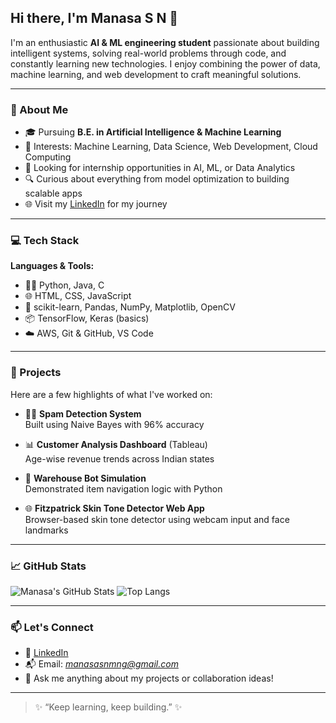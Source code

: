 ## Hi there, I'm Manasa S N 👋

I'm an enthusiastic **AI & ML engineering student** passionate about building intelligent systems, solving real-world problems through code, and constantly learning new technologies. I enjoy combining the power of data, machine learning, and web development to craft meaningful solutions.

---

### 🚀 About Me

- 🎓 Pursuing **B.E. in Artificial Intelligence & Machine Learning**
- 🧠 Interests: Machine Learning, Data Science, Web Development, Cloud Computing
- 💼 Looking for internship opportunities in AI, ML, or Data Analytics
- 🔍 Curious about everything from model optimization to building scalable apps
- 🌐 Visit my [LinkedIn](https://www.linkedin.com/in/manasa-sn-/) for my journey

---

### 💻 Tech Stack

**Languages & Tools:**
- 👩‍💻 Python, Java, C
- 🌐 HTML, CSS, JavaScript
- 🧠 scikit-learn, Pandas, NumPy, Matplotlib, OpenCV
- 📦 TensorFlow, Keras (basics)
- ☁️ AWS, Git & GitHub, VS Code

---

### 📌 Projects

Here are a few highlights of what I've worked on:

- 🕵️‍♀️ **Spam Detection System**  
  Built using Naive Bayes with 96% accuracy

- 📊 **Customer Analysis Dashboard** (Tableau)  
  Age-wise revenue trends across Indian states

- 🤖 **Warehouse Bot Simulation**  
  Demonstrated item navigation logic with Python

- 🌐 **Fitzpatrick Skin Tone Detector Web App**  
  Browser-based skin tone detector using webcam input and face landmarks

---

### 📈 GitHub Stats

![Manasa's GitHub Stats](https://github-readme-stats.vercel.app/api?username=manasasnmng&show_icons=true&theme=radical)
![Top Langs](https://github-readme-stats.vercel.app/api/top-langs/?username=manasasnmng&layout=compact&theme=radical)

---

### 📫 Let's Connect

- 🔗 [LinkedIn](https://www.linkedin.com/in/manasa-sn-/)
- 📬 Email: *manasasnmng@gmail.com*
- 💬 Ask me anything about my projects or collaboration ideas!

---

> ✨ “Keep learning, keep building.” ✨
